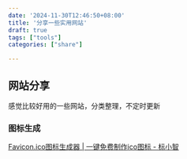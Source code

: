 ```yaml
---
date: '2024-11-30T12:46:50+08:00'
title: '分享一些实用网站'
draft: true
tags: ["tools"]
categories: ["share"]

---
```



## 网站分享

感觉比较好用的一些网站，分类整理，不定时更新


### 图标生成

[Favicon.ico图标生成器 | 一键免费制作ico图标 - 标小智](https://www.logosc.cn/favicon-generator)

